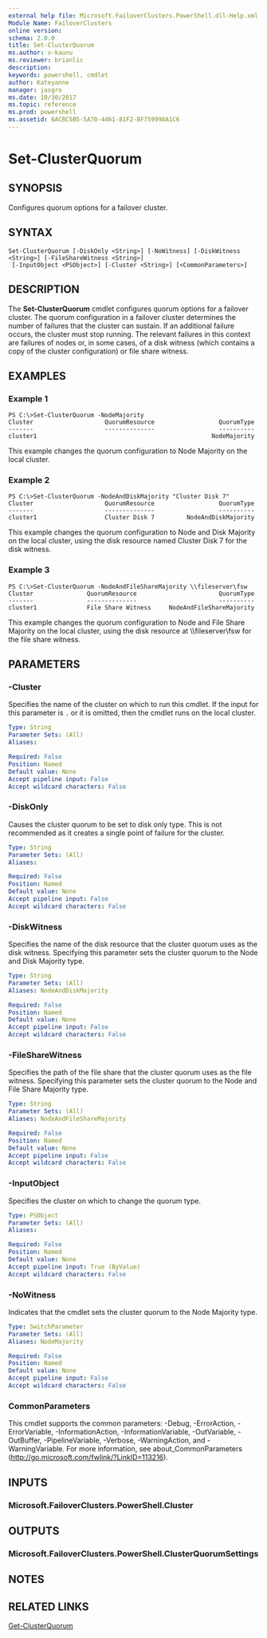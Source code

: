 ```yaml
---
external help file: Microsoft.FailoverClusters.PowerShell.dll-Help.xml
Module Name: FailoverClusters
online version: 
schema: 2.0.0
title: Set-ClusterQuorum
ms.author: v-kaunu
ms.reviewer: brianlic
description: 
keywords: powershell, cmdlet
author: Kateyanne
manager: jasgro
ms.date: 10/30/2017
ms.topic: reference
ms.prod: powershell
ms.assetid: 6ACBC5B5-5A70-4461-81F2-BF759998A1C6
---
```


# Set-ClusterQuorum

## SYNOPSIS
Configures quorum options for a failover cluster.

## SYNTAX

```
Set-ClusterQuorum [-DiskOnly <String>] [-NoWitness] [-DiskWitness <String>] [-FileShareWitness <String>]
 [-InputObject <PSObject>] [-Cluster <String>] [<CommonParameters>]
```

## DESCRIPTION
The **Set-ClusterQuorum** cmdlet configures quorum options for a failover cluster.
The quorum configuration in a failover cluster determines the number of failures that the cluster can sustain.
If an additional failure occurs, the cluster must stop running.
The relevant failures in this context are failures of nodes or, in some cases, of a disk witness (which contains a copy of the cluster configuration) or file share witness.

## EXAMPLES

### Example 1
```
PS C:\>Set-ClusterQuorum -NodeMajority
Cluster                    QuorumResource                  QuorumType 
-------                    --------------                  ---------- 
cluster1                                                 NodeMajority
```

This example changes the quorum configuration to Node Majority on the local cluster.

### Example 2
```
PS C:\>Set-ClusterQuorum -NodeAndDiskMajority "Cluster Disk 7"
Cluster                    QuorumResource                  QuorumType 
-------                    --------------                  ---------- 
cluster1                   Cluster Disk 7         NodeAndDiskMajority
```

This example changes the quorum configuration to Node and Disk Majority on the local cluster, using the disk resource named Cluster Disk 7 for the disk witness.

### Example 3
```
PS C:\>Set-ClusterQuorum -NodeAndFileShareMajority \\fileserver\fsw
Cluster               QuorumResource                       QuorumType 
-------               --------------                       ---------- 
cluster1              File Share Witness     NodeAndFileShareMajority
```

This example changes the quorum configuration to Node and File Share Majority on the local cluster, using the disk resource at \\\\fileserver\fsw for the file share witness.

## PARAMETERS

### -Cluster
Specifies the name of the cluster on which to run this cmdlet.
If the input for this parameter is `.` or it is omitted, then the cmdlet runs on the local cluster.

```yaml
Type: String
Parameter Sets: (All)
Aliases: 

Required: False
Position: Named
Default value: None
Accept pipeline input: False
Accept wildcard characters: False
```

### -DiskOnly
Causes the cluster quorum to be set to disk only type.
This is not recommended as it creates a single point of failure for the cluster.

```yaml
Type: String
Parameter Sets: (All)
Aliases: 

Required: False
Position: Named
Default value: None
Accept pipeline input: False
Accept wildcard characters: False
```

### -DiskWitness
Specifies the name of the disk resource that the cluster quorum uses as the disk witness.
Specifying this parameter sets the cluster quorum to the Node and Disk Majority type.

```yaml
Type: String
Parameter Sets: (All)
Aliases: NodeAndDiskMajority

Required: False
Position: Named
Default value: None
Accept pipeline input: False
Accept wildcard characters: False
```

### -FileShareWitness
Specifies the path of the file share that the cluster quorum uses as the file witness.
Specifying this parameter sets the cluster quorum to the Node and File Share Majority type.

```yaml
Type: String
Parameter Sets: (All)
Aliases: NodeAndFileShareMajority

Required: False
Position: Named
Default value: None
Accept pipeline input: False
Accept wildcard characters: False
```

### -InputObject
Specifies the cluster on which to change the quorum type.

```yaml
Type: PSObject
Parameter Sets: (All)
Aliases: 

Required: False
Position: Named
Default value: None
Accept pipeline input: True (ByValue)
Accept wildcard characters: False
```

### -NoWitness
Indicates that the cmdlet sets the cluster quorum to the Node Majority type.

```yaml
Type: SwitchParameter
Parameter Sets: (All)
Aliases: NodeMajority

Required: False
Position: Named
Default value: None
Accept pipeline input: False
Accept wildcard characters: False
```

### CommonParameters
This cmdlet supports the common parameters: -Debug, -ErrorAction, -ErrorVariable, -InformationAction, -InformationVariable, -OutVariable, -OutBuffer, -PipelineVariable, -Verbose, -WarningAction, and -WarningVariable. For more information, see about_CommonParameters (http://go.microsoft.com/fwlink/?LinkID=113216).

## INPUTS

### Microsoft.FailoverClusters.PowerShell.Cluster

## OUTPUTS

### Microsoft.FailoverClusters.PowerShell.ClusterQuorumSettings

## NOTES

## RELATED LINKS

[Get-ClusterQuorum](./Get-ClusterQuorum.md)

